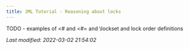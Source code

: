 ```yaml
---
title: JML Tutorial - Reasoning about locks
---
```


TODO - examples of <# and <#= and \lockset and lock order definitions


_Last modified: 2022-03-02 21:54:02_

